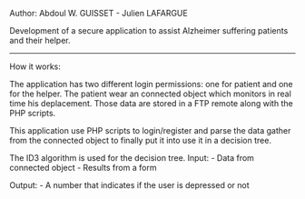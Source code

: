 Author: Abdoul W. GUISSET - Julien LAFARGUE

Development of a secure application to assist Alzheimer suffering patients and their helper.

----

How it works:

The application has two different login permissions: one for patient and one for the helper. The patient wear an connected object which monitors in real time his deplacement. Those data are stored in a FTP remote along with the PHP scripts.

This application use PHP scripts to login/register and parse the data gather from the connected object to finally put it into use it in a decision tree.

The ID3 algorithm is used for the decision tree. 
Input: 
	- Data from connected object
	- Results from a form

Output:
	- A number that indicates if the user is depressed or not